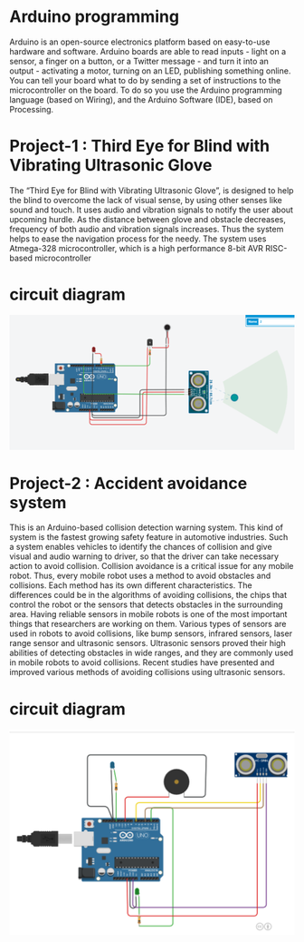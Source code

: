 # Arduino programming
Arduino is an open-source electronics platform based on easy-to-use hardware and software. Arduino boards are able to read inputs - light on a sensor, a finger on a button, or a Twitter message - and turn it into an output - activating a motor, turning on an LED, publishing something online. You can tell your board what to do by sending a set of instructions to the microcontroller on the board. To do so you use the Arduino programming language (based on Wiring), and the Arduino Software (IDE), based on Processing.

# Project-1 : Third Eye for Blind with Vibrating Ultrasonic Glove

The “Third Eye for Blind with Vibrating Ultrasonic Glove”, is designed to help the blind to overcome the lack of visual sense, 
by using other senses like sound and touch. It uses audio and vibration signals to notify the user about upcoming hurdle. 
As the distance between glove and obstacle decreases, frequency of both audio and vibration signals increases. 
Thus the system helps to ease the navigation process for the needy.
The system uses Atmega-328 microcontroller, which is a high performance 8-bit AVR RISC-based microcontroller

# circuit diagram
![](Third%20Eye%20for%20Blind/circuit-diagram.png)

# Project-2 : Accident avoidance system
This is an Arduino-based collision detection warning system.
This kind of system is the fastest growing safety feature in automotive industries. 
Such a system enables vehicles to identify the chances of collision and give visual and audio warning to driver, 
so that the driver can take necessary action to avoid collision.
Collision avoidance is a critical issue for any mobile robot. 
Thus, every mobile robot uses a method to avoid obstacles and collisions. 
Each method has its own different characteristics. The differences could be in the algorithms of avoiding collisions, 
the chips that control the robot or the sensors that detects obstacles in the surrounding area. Having reliable sensors in mobile robots is one of the most important things that researchers are working on them. 
Various types of sensors are used in robots to avoid collisions, like bump sensors, infrared sensors, laser range sensor and ultrasonic sensors. 
Ultrasonic sensors proved their high abilities of detecting obstacles in wide ranges, and they are commonly used in mobile robots to avoid collisions. 
Recent studies have presented and improved various methods of avoiding collisions using ultrasonic sensors.

# circuit diagram
![](accident%20avoidance%20system/circuit_diagram.png)

